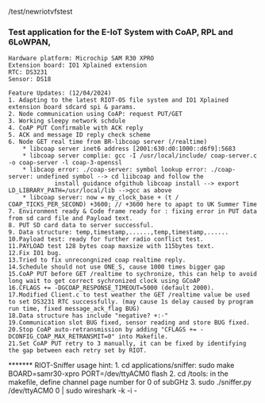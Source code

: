 
/test/newriotvfstest
### Test application for the E-IoT System with CoAP, RPL and 6LoWPAN, 
	Hardware platform: Microchip SAM R30 XPRO
	Extension board: IO1 Xplained extension
	RTC: DS3231
	Sensor: DS18
	
	Feature Updates: (12/04/2024)
	1. Adapting to the latest RIOT-OS file system and IO1 Xplained extension board sdcard spi & params.
	2. Node communication using CoAP: request PUT/GET
	3. Working sleepy network schdule
	4. CoAP PUT Confirmable with ACK reply
 	5. ACK and message ID reply check scheme 
	6. Node GET real time from BR-libcoap server (/realtime)
		* libcoap server inet6 address [2001:630:d0:1000::d6f9]:5683
		* libcoap server complie: gcc -I /usr/local/include/ coap-server.c -o coap-server -l coap-3-openssl
		* libcaop error: ./coap-server: symbol lookup error: ./coap-server: undefined symbol --> cd liibcoap and follow the 
				 install guidance ofgithub libcoap install --> export LD_LIBRARY_PATH=/usr/local/lib -->gcc as above
		* libcoap server: now = my_clock_base + (t / COAP_TICKS_PER_SECOND) +3600; // +3600 here to apapt to UK Summer Time
	7. Environment ready & Code frame ready for : fixing error in PUT data from sd card file and Payload text.
	8. PUT SD card data to server successful.
	9. Data structure: temp,timestamp,......,temp,timestamp,......
	10.Payload test: ready for further radio conflict test.
	11.PAYLOAD test 128 bytes coap maxsize with 115bytes text.
	12.Fix IO1 bug.
	13.Tried to fix unrecongnized coap realtime reply.
	14.Schedule should not use ONE_S, cause 1000 times bigger gap
	15.CoAP PUT before GET /realtime to sychronize, this can help to avoid long wait to get correct sychronized clock using GCoAP
	16.CFLAGS += -DGCOAP_RESPONSE_TIMEOUT=5000 (default 2000).
	17.Modified Client.c to test weather the GET /realtime value be used to set DS3231 RTC successfully. (may cause 1s delay caused by program run time, fixed message_ack_flag BUG)
	18.Data structure has include "negative? +:-"
	19.Communication slot BUG fixed, sensor reading and store BUG fixed.
	20.Stop CoAP auto-retransmission by adding "CFLAGS += -DCONFIG_COAP_MAX_RETRANSMIT=0" into Makefile.
	21.Set CoAP PUT retry to 3 manually, it can be fixed by identifying the gap between each retry set by RIOT.
	
******* RIOT-Sniffer usage hint:
	1. cd applications/sniffer: sudo make BOARD=samr30-xpro PORT=/dev/ttyACM0 flash
	2. cd /tools: in the makefile, define channel page number for 0 of subGHz
	3. sudo ./sniffer.py /dev/ttyACM0 0 | sudo wireshark -k -i -

